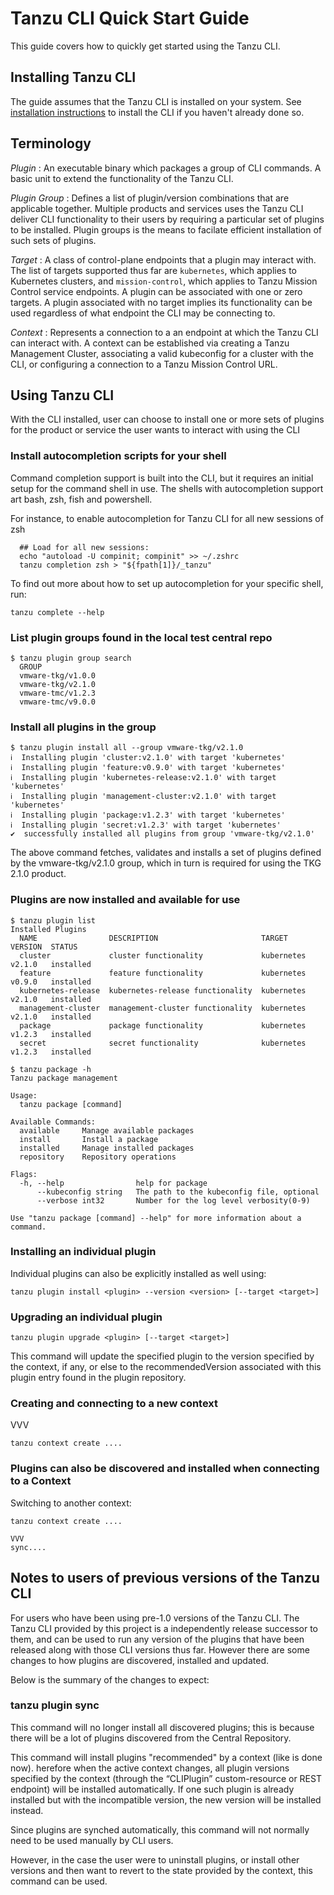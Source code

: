 # Tanzu CLI Quick Start Guide

This guide covers how to quickly get started using the Tanzu CLI.

## Installing Tanzu CLI

The guide assumes that the Tanzu CLI is installed on your system. See
[installation instructions](install.md) to install the CLI if you haven't
already done so.

## Terminology

*Plugin* : An executable binary which packages a group of CLI commands. A basic
unit to extend the functionality of the Tanzu CLI.

*Plugin Group* : Defines a list of plugin/version combinations that are
applicable together. Multiple products and services uses the Tanzu CLI deliver
CLI functionality to their users by requiring a particular set of plugins to be
installed. Plugin groups is the means to facilate efficient installation of
such sets of plugins.

*Target* : A class of control-plane endpoints that a plugin may interact with.
The list of targets supported thus far are `kubernetes`, which applies to
Kubernetes clusters, and `mission-control`, which applies to Tanzu Mission
Control service endpoints. A plugin can be associated with one or zero targets.
A plugin associated with no target implies its functionality can be used
regardless of what endpoint the CLI may be connecting to.

*Context* : Represents a connection to a an endpoint at which the Tanzu CLI can
interact with.  A context can be established via creating a Tanzu Management
Cluster, associating a valid kubeconfig for a cluster with the CLI, or
configuring a connection to a Tanzu Mission Control URL.

## Using Tanzu CLI

With the CLI installed, user can choose to install one or more sets of plugins
for the product or service the user wants to interact with using the CLI

### Install autocompletion scripts for your shell

Command completion support is built into the CLI, but it requires an initial
setup for the command shell in use. The shells with autocompletion support art
bash, zsh, fish and powershell.

For instance, to enable autocompletion for Tanzu CLI for all new sessions of
zsh

```console
  ## Load for all new sessions:
  echo "autoload -U compinit; compinit" >> ~/.zshrc
  tanzu completion zsh > "${fpath[1]}/_tanzu"
```

To find out more about how to set up autocompletion for your specific shell, run:

`tanzu complete --help`

### List plugin groups found in the local test central repo

```console
$ tanzu plugin group search
  GROUP
  vmware-tkg/v1.0.0
  vmware-tkg/v2.1.0
  vmware-tmc/v1.2.3
  vmware-tmc/v9.0.0
```

### Install all plugins in the group

```console
$ tanzu plugin install all --group vmware-tkg/v2.1.0
ℹ  Installing plugin 'cluster:v2.1.0' with target 'kubernetes'
ℹ  Installing plugin 'feature:v0.9.0' with target 'kubernetes'
ℹ  Installing plugin 'kubernetes-release:v2.1.0' with target 'kubernetes'
ℹ  Installing plugin 'management-cluster:v2.1.0' with target 'kubernetes'
ℹ  Installing plugin 'package:v1.2.3' with target 'kubernetes'
ℹ  Installing plugin 'secret:v1.2.3' with target 'kubernetes'
✔  successfully installed all plugins from group 'vmware-tkg/v2.1.0'
```

The above command fetches, validates and installs a set of plugins defined by
the vmware-tkg/v2.1.0 group, which in turn is required for using the TKG 2.1.0
product.

### Plugins are now installed and available for use

```console
$ tanzu plugin list
Installed Plugins
  NAME                DESCRIPTION                       TARGET      VERSION  STATUS
  cluster             cluster functionality             kubernetes  v2.1.0   installed
  feature             feature functionality             kubernetes  v0.9.0   installed
  kubernetes-release  kubernetes-release functionality  kubernetes  v2.1.0   installed
  management-cluster  management-cluster functionality  kubernetes  v2.1.0   installed
  package             package functionality             kubernetes  v1.2.3   installed
  secret              secret functionality              kubernetes  v1.2.3   installed

$ tanzu package -h
Tanzu package management

Usage:
  tanzu package [command]

Available Commands:
  available     Manage available packages
  install       Install a package
  installed     Manage installed packages
  repository    Repository operations

Flags:
  -h, --help                help for package
      --kubeconfig string   The path to the kubeconfig file, optional
      --verbose int32       Number for the log level verbosity(0-9)

Use "tanzu package [command] --help" for more information about a command.
```

### Installing an individual plugin

Individual plugins can also be explicitly installed as well using:

```console
tanzu plugin install <plugin> --version <version> [--target <target>]
```

### Upgrading an individual plugin

```console
tanzu plugin upgrade <plugin> [--target <target>]
```

This command will update the specified plugin to the version specified by the
context, if any, or else to the recommendedVersion associated with this plugin
entry found in the plugin repository.

### Creating and connecting to a new context

VVV

```console
tanzu context create ....
```

### Plugins can also be discovered and installed when connecting to a Context

Switching to another context:

```console
tanzu context create ....

VVV
sync....
```

## Notes to users of previous versions of the Tanzu CLI

For users who have been using pre-1.0 versions of the Tanzu CLI. The Tanzu CLI
provided by this project is a independently release successor to them, and can
be used to run any version of the plugins that have been released along with
those CLI versions thus far. However there are some changes to how plugins are
discovered, installed and updated.

Below is the summary of the changes to expect:

### tanzu plugin sync

This command will no longer install all discovered plugins; this is because
there will be a lot of plugins discovered from the Central Repository.

This command will install plugins "recommended" by a context (like is done
now).  herefore when the active context changes, all plugin versions specified
by the context (through the “CLIPlugin” custom-resource or REST endpoint) will
be installed automatically. If one such plugin is already installed but with
the incompatible version, the new version will be installed instead.

Since plugins are synched automatically, this command will not normally need to
be used manually by CLI users.

However, in the case the user were to uninstall plugins, or install other
versions and then want to revert to the state provided by the context, this
command can be used.
